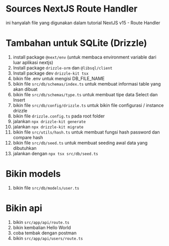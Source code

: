 # Sources NextJS Route Handler

ini hanyalah file yang digunakan dalam tutorial NextJS v15 - Route Handler

# Tambahan untuk SQLite (Drizzle)

1. install package `@next/env` (untuk membaca environment variable dari luar aplikasi nextjs)
1. Install package `drizzle-orm` dan `@libsql/client`
1. Install package dev `drizzle-kit tsx`
1. bikin file .env untuk mengisi DB_FILE_NAME
1. bikin file `src/db/schemas/index.ts` untuk membuat informasi table yang akan dibuat
1. bikin file `src/db/schemas/type.ts` untuk membuat tipe data Select dan Insert
1. bikin file `src/db/config/drizzle.ts` untuk bikin file configurasi / instance drizzle
1. bikin file `drizzle.config.ts` pada root folder
1. jalankan `npx drizzle-kit generate`
1. jalankan `npx drizzle-kit migrate`
1. bikin file `src/utils/hash.ts` untuk membuat fungsi hash password dan compare hash
1. bikin file `src/db/seed.ts` untuk membuat seeding awal data yang dibutuhkan
1. jalankan dengan `npx tsx src/db/seed.ts`

# Bikin models

1. bikin file `src/db/models/user.ts`

# Bikin api

1. bikin `src/app/api/route.ts`
1. bikin kembalian Hello World
1. coba tembak dengan postman
1. bikin `src/app/api/users/route.ts`

